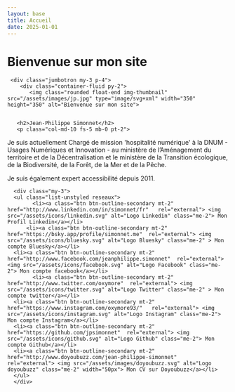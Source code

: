 ```yaml
---
layout: base
title: Accueil
date: 2025-01-01
---
```


# Bienvenue sur mon site

     <div class="jumbotron my-3 p-4">
        <div class="container-fluid py-2">
           <img class="rounded float-end img-thumbnail" src="/assets/images/jp.jpg" type="image/svg+xml" width="350" height="350" alt="Bienvenue sur mon site">


       <h2>Jean-Philippe Simonnet</h2>
       <p class="col-md-10 fs-5 mb-0 pt-2">

Je suis actuellement Chargé de mission 'hospitalité numérique' à la DNUM - Usages Numériques et Innovation - au ministère de l’Aménagement du territoire et de la Décentralisation et le ministère de la Transition écologique, de la Biodiversité, de la Forêt, de la Mer et de la Pêche.

</p>
<p class="col-md-10 fs-5 mb-0 pt-2">
Je suis également expert accessibilité depuis 2011.
</p>

      <div class="my-3">
      <ul class="list-unstyled reseaux">
            <li><a class="btn btn-outline-secondary mt-2" href="http://www.linkedin.com/in/simonnet/fr"   rel="external"> <img src="/assets/icons/linkedin.svg" alt="Logo Linkedin" class="me-2"> Mon Profil Linkedin</a></li>
          <li><a class="btn btn-outline-secondary mt-2" href="https://bsky.app/profile/simonnet.me"  rel="external"> <img src="/assets/icons/bluesky.svg" alt="Logo Bluesky" class="me-2" > Mon compte Bluesky</a></li>
      <li><a class="btn btn-outline-secondary mt-2" href="http://www.facebook.com/jeanphilippe.simonnet"  rel="external"> <img src="/assets/icons/facebook.svg" alt="Logo Facebook" class="me-2"> Mon compte facebook</a></li>
            <li><a class="btn btn-outline-secondary mt-2" href="http://www.twitter.com/oxymore"  rel="external"> <img src="/assets/icons/twitter.svg" alt="Logo Twitter" class="me-2" > Mon compte twitter</a></li>
      <li><a class="btn btn-outline-secondary mt-2" href="https://www.instagram.com/oxymore93/"   rel="external"> <img src="/assets/icons/instagram.svg" alt="Logo Instagram" class="me-2"> Mon compte Instagram</a></li>
      <li><a class="btn btn-outline-secondary mt-2" href="https://github.com/jpsimonnet"  rel="external"> <img src="/assets/icons/github.svg" alt="Logo Github" class="me-2"> Mon compte Github</a></li>
      <li><a class="btn btn-outline-secondary mt-2" href="http://www.doyoubuzz.com/jean-philippe-simonnet"  rel="external"> <img src="/assets/images/doyoubuzz.svg" alt="Logo doyoubuzz" class="me-2" width="50px"> Mon CV sur Doyoubuzz</a></li>
      </ul>
      </div>
